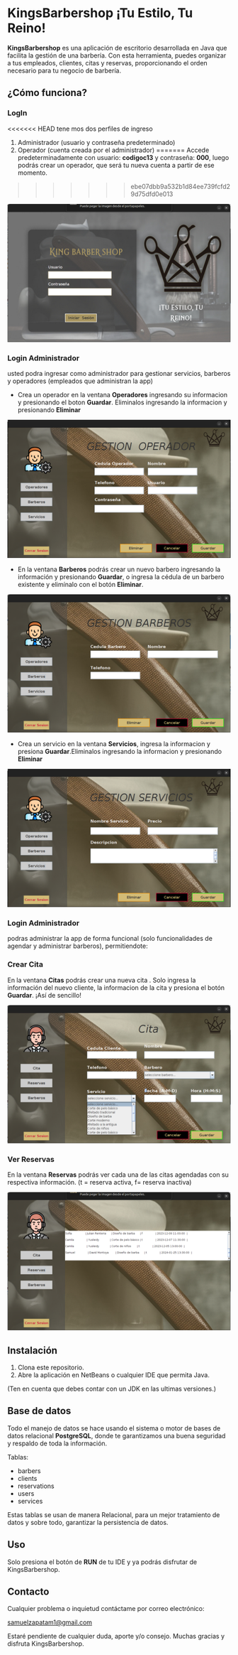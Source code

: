 # KingsBarbershop   ¡Tu Estilo, Tu Reino!

**KingsBarbershop** es una aplicación de escritorio desarrollada en Java que facilita la gestión de una barbería. Con esta herramienta, puedes organizar a tus empleados, clientes, citas y reservas, proporcionando el orden necesario para tu negocio de barbería.

## ¿Cómo funciona?

### LogIn
<<<<<<< HEAD
tene mos dos perfiles de ingreso
1. Administrador (usuario y contraseña predeterminado)
2. Operador (cuenta creada por el administrador)
=======
Accede predeterminadamente con usuario: **codigoc13** y contraseña: **000**, luego podrás crear un operador, que será tu nueva cuenta a partir de ese momento.
>>>>>>> ebe07dbb9a532b1d84ee739fcfd29d75dfd0e013

![LogIn](loginkings.png)

### Login Administrador
usted podra ingresar como administrador para gestionar servicios, barberos y operadores (empleados que administran la app)
- Crea un operador en la ventana **Operadores** ingresando su informacion y presionando el boton **Guardar**. Eliminalos ingresando la informacion y presionando **Eliminar**

![operadores](crearOperador.png)

- En la ventana **Barberos** podrás crear un nuevo barbero ingresando la información y presionando **Guardar**, o ingresa la cédula de un barbero existente y elimínalo con el botón **Eliminar**.

![Gestión de barberos](gestionbarberos.png)

- Crea un servicio en la ventana **Servicios**, ingresa la informacion y presiona **Guardar**.Eliminalos ingresando la informacion y presionando **Eliminar**

![servicios](servicios.png)

### Login Administrador
podras administrar la app de forma funcional (solo funcionalidades de agendar y administrar barberos), permitiendote: 

### Crear Cita

En la ventana **Citas** podrás crear una nueva cita . Solo ingresa la información del nuevo cliente, la informacion de la cita y presiona el botón **Guardar**. ¡Así de sencillo!

![Crear cita](crearcitas.png)

### Ver Reservas

En la ventana **Reservas** podrás ver cada una de las citas agendadas con su respectiva información.
(t = reserva activa, f= reserva inactiva)

![Reservas](reservas.png)

## Instalación

1. Clona este repositorio.
2. Abre la aplicación en NetBeans o cualquier IDE que permita Java.

(Ten en cuenta que debes contar con un JDK en las ultimas versiones.)

## Base de datos

Todo el manejo de datos se hace usando el sistema o motor de bases de datos relacional **PostgreSQL**, donde te garantizamos una buena seguridad y respaldo de toda la información.

Tablas: 
- barbers
- clients
- reservations
- users
- services

Estas tablas se usan de manera Relacional, para un mejor tratamiento de datos y sobre todo, garantizar la persistencia de datos.


## Uso

Solo presiona el botón de **RUN** de tu IDE y ya podrás disfrutar de KingsBarbershop.

## Contacto

Cualquier problema o inquietud contáctame por correo electrónico:

samuelzapatam1@gmail.com

Estaré pendiente de cualquier duda, aporte y/o consejo. Muchas gracias y disfruta KingsBarbershop.
